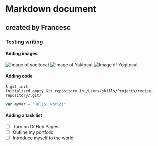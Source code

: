 # Markdown document
## created by Francesc
### Testing writing
#### Adding images
![Image of yogitocat](https://octodex.github.com/images/yogitocat.png)
![Image of Yaktocat](https://octodex.github.com/images/yaktocat.png)
![Image of Yogitocat](https://octodex.github.com/images/yaktocat.png)
#### Adding code
```
$ git init
Initialized empty Git repository in /Users/skills/Projects/recipe-repository/.git/
```
``` javascript
var myVar = "Hello, world!";
```
#### Adding a task list
- [ ] Turn on GitHub Pages
- [ ] Outline my portfolio
- [ ] Introduce myself to the world
